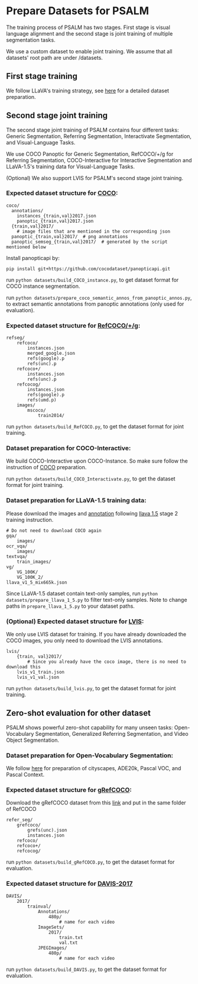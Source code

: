 # Prepare Datasets for PSALM

The training process of PSALM has two stages. First stage is visual language alignment and the second stage is joint training of multiple segmentation tasks.

We use a custom dataset to enable joint training. We assume that all datasets' root path are under /datasets.

## First stage training

We follow LLaVA's training strategy, see [here](https://github.com/haotian-liu/LLaVA/blob/main/docs/Data.md#pretraining-dataset) for a detailed dataset preparation.

## Second stage joint training

The second stage joint training of PSALM contains four different tasks: Generic Segmentation, Referring Segmentation, Interactivate Segmentation, and Visual-Language Tasks.

We use COCO Panoptic for Generic Segmentation, RefCOCO/+/g for Referring Segmentation, COCO-Interactive for Interactive Segmentation and LLaVA-1.5's training data for Visual-Language Tasks. 

(Optional) We also support LVIS for PSALM's second stage joint training.

### Expected dataset structure for [COCO](https://cocodataset.org/#download):

```
coco/
  annotations/
    instances_{train,val}2017.json
    panoptic_{train,val}2017.json
  {train,val}2017/
    # image files that are mentioned in the corresponding json
  panoptic_{train,val}2017/  # png annotations
  panoptic_semseg_{train,val}2017/  # generated by the script mentioned below
```

Install panopticapi by:
```
pip install git+https://github.com/cocodataset/panopticapi.git
```


run `python datasets/build_COCO_instance.py`, to get dataset format for COCO instance segmentation.

run `python datasets/prepare_coco_semantic_annos_from_panoptic_annos.py`, to extract semantic annotations from panoptic annotations (only used for evaluation).

### Expected dataset structure for [RefCOCO/+/g](https://github.com/lichengunc/refer):

```
refseg/
    refcoco/
        instances.json
        merged_google.json
        refs(google).p
        refs(unc).p
    refcoco+/
        instances.json
        refs(unc).p
    refcocog/
        instances.json
        refs(google).p
        refs(umd.p)
    images/
        mscoco/
            train2014/
```
run `python datasets/build_RefCOCO.py`, to get the dataset format for joint training.

### Dataset preparation for COCO-Interactive:

We build COCO-Interactive upon COCO-Instance. So make sure follow the instruction of [COCO](#expected-dataset-structure-for-coco) preparation.

run `python datasets/build_COCO_Interactivate.py`, to get the dataset format for joint training.

### Dataset preparation for LLaVA-1.5 training data:
Please download the images and [annotation](https://huggingface.co/datasets/liuhaotian/LLaVA-Instruct-150K/blob/main/llava_v1_5_mix665k.json) following [llava 1.5](https://github.com/haotian-liu/LLaVA?tab=readme-ov-file#visual-instruction-tuning) stage 2 training instruction. 
```
# Do not need to download COCO again
gqa/
    images/
ocr_vqa/
    images/
textvqa/
    train_images/
vg/
    VG_100K/
    VG_100K_2/
llava_v1_5_mix665k.json
```
Since LLaVA-1.5 dataset contain text-only samples, run `python datasets/prepare_llava_1_5.py` to filter text-only samples.  Note to change paths in `prepare_llava_1_5.py` to your dataset paths.

### (Optional) Expected dataset structure for [LVIS](https://www.lvisdataset.org/dataset):

We only use LVIS dataset for training. If you have already downloaded the COCO images, you only need to download the LVIS annotations.

```
lvis/
    {train, val}2017/
        # Since you already have the coco image, there is no need to download this
    lvis_v1_train.json
    lvis_v1_val.json
```

run `python datasets/build_lvis.py`, to get the dataset format for joint training.

## Zero-shot evaluation for other dataset

PSALM shows powerful zero-shot capability for many unseen tasks: Open-Vocabulary Segmentation, Generalized Referring Segmentation, and Video Object Segmentation.

### Dataset preparation for Open-Vocabulary Segmentation:

We follow [here](https://github.com/bytedance/fc-clip/blob/main/datasets/README.md#expected-dataset-structure-for-cityscapes) for preparation of cityscapes, ADE20k, Pascal VOC, and Pascal Context.

### Expected dataset structure for [gRefCOCO](https://github.com/henghuiding/gRefCOCO):

Download the gRefCOCO dataset from this [link](https://entuedu-my.sharepoint.com/personal/liuc0058_e_ntu_edu_sg/_layouts/15/onedrive.aspx?id=%2Fpersonal%2Fliuc0058%5Fe%5Fntu%5Fedu%5Fsg%2FDocuments%2Fopensource%2FGRES%2Fdataset&ga=1) and put in the same folder of RefCOCO

```
refer_seg/
    grefcoco/
        grefs(unc).json
        instances.json
    refcoco/
    refcoco+/
    refcocog/
```
run `python datasets/build_gRefCOCO.py`, to get the dataset format for evaluation.

### Expected dataset structure for [DAVIS-2017](https://davischallenge.org/davis2017/code.html)

```
DAVIS/
    2017/
        trainval/
            Annotations/
                480p/
                    # name for each video
            ImageSets/
                2017/
                    train.txt
                    val.txt
            JPEGImages/
                480p/
                    # name for each video
```

run `python datasets/build_DAVIS.py`, to get the dataset format for evaluation.

